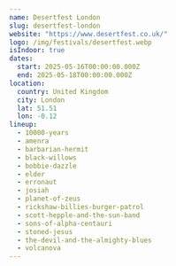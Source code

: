 ```yaml
---
name: Desertfest London
slug: desertfest-london
website: "https://www.desertfest.co.uk/"
logo: /img/festivals/desertfest.webp
isIndoor: true
dates:
  start: 2025-05-16T00:00:00.000Z
  end: 2025-05-18T00:00:00.000Z
location:
  country: United Kingdom
  city: London
  lat: 51.51
  lon: -0.12
lineup:
  - 10000-years
  - amenra
  - barbarian-hermit
  - black-willows
  - bobbie-dazzle
  - elder
  - erronaut
  - josiah
  - planet-of-zeus
  - rickshaw-billies-burger-patrol
  - scott-hepple-and-the-sun-band
  - sons-of-alpha-centauri
  - stoned-jesus
  - the-devil-and-the-almighty-blues
  - volcanova
---
```

